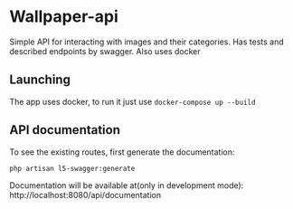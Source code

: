 # Wallpaper-api

Simple API for interacting with images and their categories.
Has tests and described endpoints by swagger.
Also uses docker

## Launching

The app uses docker, to run it just use `docker-compose up --build`

## API documentation

To see the existing routes, first generate the documentation:

`php artisan l5-swagger:generate`

Documentation will be available at(only in development mode): http://localhost:8080/api/documentation
